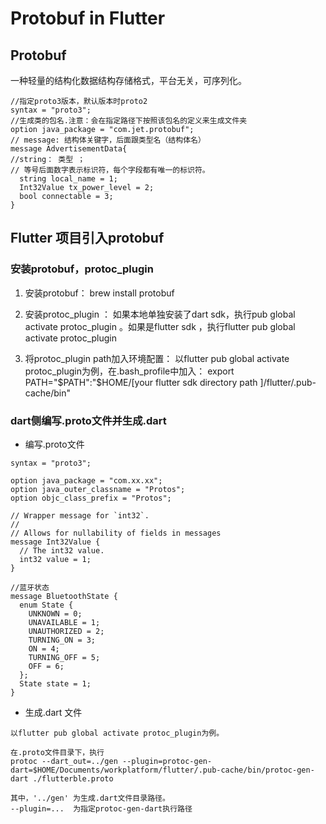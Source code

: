 # Protobuf in Flutter

## Protobuf
一种轻量的结构化数据结构存储格式，平台无关，可序列化。

```
//指定proto3版本，默认版本时proto2
syntax = "proto3";
//生成类的包名.注意：会在指定路径下按照该包名的定义来生成文件夹
option java_package = "com.jet.protobuf";
// message: 结构体关键字，后面跟类型名（结构体名）
message AdvertisementData{
//string： 类型 ； 
// 等号后面数字表示标识符，每个字段都有唯一的标识符。
  string local_name = 1;
  Int32Value tx_power_level = 2;
  bool connectable = 3;
}
```

## Flutter 项目引入protobuf

### 安装protobuf，protoc_plugin

1. 安装protobuf： brew install protobuf

2. 安装protoc_plugin ： 如果本地单独安装了dart sdk，执行pub global activate protoc_plugin 。如果是flutter sdk ，执行flutter pub global activate protoc_plugin

3. 将protoc_plugin path加入环境配置： 以flutter pub global activate protoc_plugin为例，在.bash_profile中加入： export PATH="$PATH":"$HOME/[your flutter sdk directory path ]/flutter/.pub-cache/bin"

### dart侧编写.proto文件并生成.dart

- 编写.proto文件

```
syntax = "proto3";

option java_package = "com.xx.xx";
option java_outer_classname = "Protos";
option objc_class_prefix = "Protos";

// Wrapper message for `int32`.
//
// Allows for nullability of fields in messages
message Int32Value {
  // The int32 value.
  int32 value = 1;
}

//蓝牙状态
message BluetoothState {
  enum State {
    UNKNOWN = 0;
    UNAVAILABLE = 1;
    UNAUTHORIZED = 2;
    TURNING_ON = 3;
    ON = 4;
    TURNING_OFF = 5;
    OFF = 6;
  };
  State state = 1;
}
```

- 生成.dart 文件

```
以flutter pub global activate protoc_plugin为例。

在.proto文件目录下，执行
protoc --dart_out=../gen --plugin=protoc-gen-dart=$HOME/Documents/workplatform/flutter/.pub-cache/bin/protoc-gen-dart ./flutterble.proto

其中，'../gen' 为生成.dart文件目录路径。
--plugin=...  为指定protoc-gen-dart执行路径

```